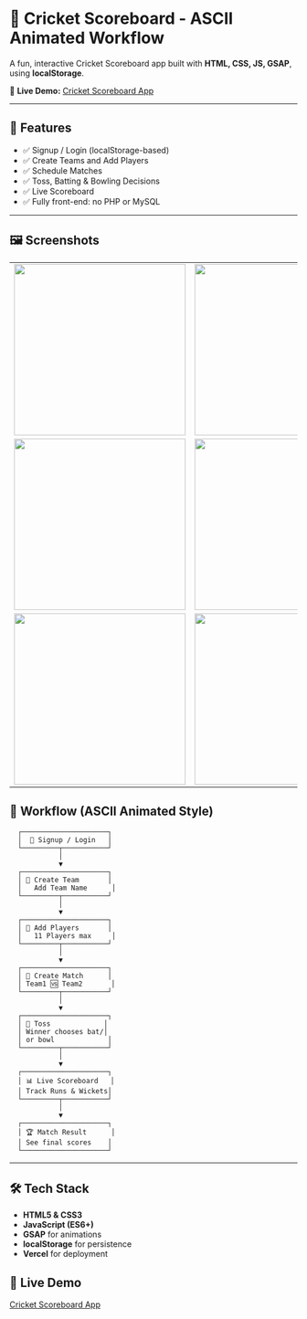 # 🏏 Cricket Scoreboard - ASCII Animated Workflow

A fun, interactive Cricket Scoreboard app built with **HTML, CSS, JS, GSAP**, using **localStorage**.

🎯 **Live Demo:** [Cricket Scoreboard App](https://cricket-s-coreboard-u-nleash.vercel.app/)

---

## 🌟 Features

- ✅ Signup / Login (localStorage-based)
- ✅ Create Teams and Add Players
- ✅ Schedule Matches
- ✅ Toss, Batting & Bowling Decisions
- ✅ Live Scoreboard
- ✅ Fully front-end: no PHP or MySQL

---
## 🖼 Screenshots

<table>
  <tr>
    <td><img src="https://github.com/user-attachments/assets/c7c830e5-f56b-4d66-af2d-bd38f67e39aa" width="300"/></td>
    <td><img src="https://github.com/user-attachments/assets/ad7925b7-6144-40a9-bfdd-43d4e355b056" width="300"/></td>
    <td><img src="https://github.com/user-attachments/assets/1863-947.png" width="300"/></td>
  </tr>
  <tr>
    <td><img src="https://github.com/user-attachments/assets/af5e07ee-ed9c-48e4-8a45-59a5ddd93d76" width="300"/></td>
    <td><img src="https://github.com/user-attachments/assets/82d78e66-4816-4b62-93d0-55c96f81a365" width="300"/></td>
    <td><img src="https://github.com/user-attachments/assets/1552a95d-55ca-4888-8324-eda5de88e157" width="300"/></td>
  </tr>
  <tr>
    <td><img src="https://github.com/user-attachments/assets/fcbfcecb-1cb6-4f42-8696-a1758855a219" width="300"/></td>
    <td><img src="https://github.com/user-attachments/assets/4069925b-ce5e-4cd3-a15f-3235f55f02ec" width="300"/></td>
    <td></td>
  </tr>
</table>

## 🚀 Workflow (ASCII Animated Style)

      ┌─────────────────────┐
      │  📝 Signup / Login   │
      └─────────┬───────────┘
                │
                ▼
      ┌─────────────────────┐
      │ 🏏 Create Team       │
      │   Add Team Name      │
      └─────────┬───────────┘
                │
                ▼
      ┌─────────────────────┐
      │ 👥 Add Players       │
      │   11 Players max     │
      └─────────┬───────────┘
                │
                ▼
      ┌─────────────────────┐
      │ 🎯 Create Match      │
      │ Team1 🆚 Team2       │
      └─────────┬───────────┘
                │
                ▼
      ┌─────────────────────┐
      │ 🎲 Toss             │
      │ Winner chooses bat/│
      │ or bowl             │
      └─────────┬───────────┘
                │
                ▼
      ┌─────────────────────┐
      │ 📊 Live Scoreboard   │
      │ Track Runs & Wickets│
      └─────────┬───────────┘
                │
                ▼
      ┌─────────────────────┐
      │ 🏆 Match Result      │
      │ See final scores    │
      └─────────────────────┘

---

## 🛠 Tech Stack

- **HTML5 & CSS3**  
- **JavaScript (ES6+)**  
- **GSAP** for animations  
- **localStorage** for persistence  
- **Vercel** for deployment  


## 🔗 Live Demo

[Cricket Scoreboard App](https://cricket-s-coreboard-u-nleash.vercel.app/)



